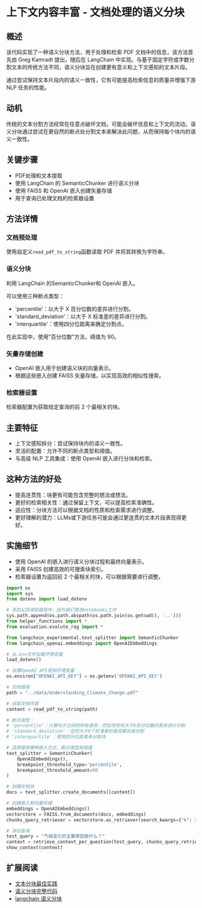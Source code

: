 # 上下文内容丰富 - 文档处理的语义分块

## 概述
该代码实现了一种语义分块方法，用于处理和检索 PDF 文档中的信息，该方法首先由 Greg Kamradt 提出，随后在 LangChain 中实现。与基于固定字符或字数分割文本的传统方法不同，语义分块旨在创建更有意义和上下文感知的文本片段。

通过尝试保持文本片段内的语义一致性，它有可能提高检索信息的质量并增强下游 NLP 任务的性能。

## 动机
传统的文本分割方法经常在任意点破坏文档，可能会破坏信息和上下文的流动。语义分块通过尝试在更自然的断点处分割文本来解决此问题，从而保持每个块内的语义一致性。

## 关键步骤
- PDF处理和文本提取
- 使用 LangChain 的 SemanticChunker 进行语义分块
- 使用 FAISS 和 OpenAI 嵌入创建矢量存储
- 用于查询已处理文档的检索器设置

## 方法详情

### 文档预处理
使用自定义`read_pdf_to_string`函数读取 PDF 并将其转换为字符串。

### 语义分块
利用 LangChain 的SemanticChunker和 OpenAI 嵌入。

可以使用三种断点类型：
- 'percentile'：以大于 X 百分位数的差异进行分割。
- 'standard_deviation'：以大于 X 标准差的差异进行分割。
- 'interquartile'：使用四分位距离来确定分割点。

在此实现中，使用"百分位数"方法，阈值为 90。

### 矢量存储创建
- OpenAI 嵌入用于创建语义块的向量表示。
- 根据这些嵌入创建 FAISS 矢量存储，以实现高效的相似性搜索。

### 检索器设置
检索器配置为获取给定查询的前 2 个最相关的块。

## 主要特征
- 上下文感知拆分：尝试保持块内的语义一致性。
- 灵活的配置：允许不同的断点类型和阈值。
- 与高级 NLP 工具集成：使用 OpenAI 嵌入进行分块和检索。

## 这种方法的好处
- 提高连贯性：块更有可能包含完整的想法或想法。
- 更好的检索相关性：通过保留上下文，可以提高检索准确性。
- 适应性：分块方法可以根据文档的性质和检索需求进行调整。
- 更好理解的潜力：LLMs或下游任务可能会通过更连贯的文本片段表现得更好。

## 实施细节
- 使用 OpenAI 的嵌入进行语义分块过程和最终向量表示。
- 采用 FAISS 创建高效的可搜索块索引。
- 检索器设置为返回前 2 个最相关的块，可以根据需要进行调整。


```py
import os
import sys
from dotenv import load_dotenv

# 添加父目录到路径中，因为我们使用notebooks工作
sys.path.append(os.path.abspath(os.path.join(os.getcwd(), '..')))
from helper_functions import *
from evaluation.evalute_rag import *

from langchain_experimental.text_splitter import SemanticChunker
from langchain_openai.embeddings import OpenAIEmbeddings

# 从.env文件加载环境变量
load_dotenv()

# 设置OpenAI API密钥环境变量
os.environ["OPENAI_API_KEY"] = os.getenv('OPENAI_API_KEY')

# 文档路径
path = "../data/Understanding_Climate_Change.pdf"

# 读取文档内容
content = read_pdf_to_string(path)

# 断点类型：
# 'percentile'：计算句子之间的所有差异，然后将任何大于X百分位数的差异进行分割
# 'standard_deviation'：任何大于X个标准差的差异都会被分割
# 'interquartile'：使用四分位距离来分割块

# 选择使用哪种嵌入方式、断点类型和阈值
text_splitter = SemanticChunker(
    OpenAIEmbeddings(), 
    breakpoint_threshold_type='percentile', 
    breakpoint_threshold_amount=90
)

# 创建文档块
docs = text_splitter.create_documents([content])

# 创建嵌入和向量存储
embeddings = OpenAIEmbeddings()
vectorstore = FAISS.from_documents(docs, embeddings)
chunks_query_retriever = vectorstore.as_retriever(search_kwargs={"k": 2})

# 测试查询
test_query = "气候变化的主要原因是什么？"
context = retrieve_context_per_question(test_query, chunks_query_retriever)
show_context(context)
```

## 扩展阅读

- [文本分块最佳实践](https://diamantai.substack.com/p/semantic-chunking-improving-ai-information?r=336pe4&utm_campaign=post&utm_medium=web&triedRedirect=true) 
- [语义分块完整代码](https://github.com/NirDiamant/RAG_Techniques/blob/main/all_rag_techniques_runnable_scripts/semantic_chunking.py)
- [langchain 语义分块](https://docs.llamaindex.ai/en/stable/examples/node_parsers/semantic_chunking/)
